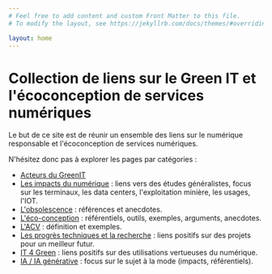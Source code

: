 ```yaml
---
# Feel free to add content and custom Front Matter to this file.
# To modify the layout, see https://jekyllrb.com/docs/themes/#overriding-theme-defaults

layout: home
---
```

# Collection de liens sur le Green IT et l'écoconception de services numériques


Le but de ce site est de réunir un ensemble des liens sur le numérique responsable et l'écoconception de services numériques.

N'hésitez donc pas à explorer les pages par catégories : 

- [Acteurs du GreenIT](./pages/ACTEURS)
- [Les impacts du numérique](./pages/impacts) : liens vers des études généralistes, focus sur les terminaux, les data centers, l'exploitation minière, les usages, l'IOT.
- [L'obsolescence](./pages/obsolescence) : références et anecdotes.
- [L'éco-conception](./pages/ecoconception) : référentiels, outils, exemples, arguments, anecdotes.
- [L'ACV](./pages/acv) : définition et exemples.
- [Les progrès techniques et la recherche](./pages/progres) : liens positifs sur des projets pour un meilleur futur.
- [IT 4 Green](./pages/it4green) : liens positifs sur des utilisations vertueuses du numérique.
- [IA / IA générative](./pages/ia) : focus sur le sujet à la mode (impacts, référentiels).




